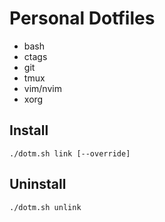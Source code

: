 # Personal Dotfiles

* bash
* ctags
* git
* tmux
* vim/nvim
* xorg

## Install
```
./dotm.sh link [--override]
```

## Uninstall
```
./dotm.sh unlink
```
